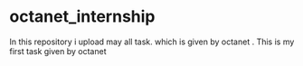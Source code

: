 # octanet_internship
In this repository i upload may all task. which is given by octanet .
This is my first task given by octanet
